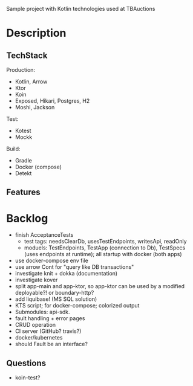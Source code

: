 Sample project with Kotlin technologies used at TBAuctions

# Description

## TechStack

Production:

* Kotlin, Arrow
* Ktor
* Koin
* Exposed, Hikari, Postgres, H2
* Moshi, Jackson

Test:

* Kotest
* Mockk

Build:

* Gradle
* Docker (compose)
* Detekt

## Features

# Backlog

* finish AcceptanceTests
  * test tags: needsClearDb, usesTestEndpoints, writesApi, readOnly
  * moduels: TestEndpoints, TestApp (connection to Db), TestSpecs (uses endpoints at runtime); all startup with docker (both apps)
* use docker-compose env file
* use arrow Cont for "query like DB transactions"
* investigate knit + dokka (documentation)
* investigate kover
* split app-main and app-ktor, so app-ktor can be used by a modified deployable?! or boundary-http?
* add liquibase! (MS SQL solution)
* KTS script; for docker-compose; colorized output
* Submodules: api-sdk.
* fault handling + error pages
* CRUD operation
* CI server (GitHub? travis?)
* docker/kubernetes
* should Fault be an interface?

## Questions

* koin-test?

